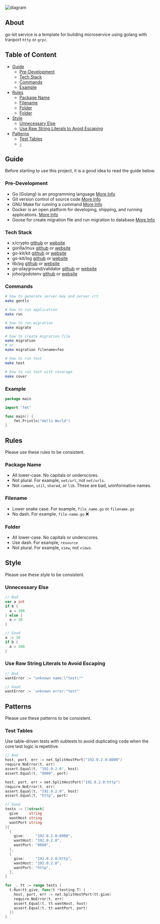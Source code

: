 ![diagram](diagram.png)

## About
go-kit service is a template for building microservice using golang with tranport `http` or `grpc`.

## Table of Content
- [Guide](#guide)
    - [Pre-Development](#pre-development)
    - [Tech Stack](#tech-stack)
    - [Commands](#commands)
    - [Example](#example)
- [Rules](#rules)
    - [Package Name](#package-name)
    - [Filename](#filename)
    - [Folder](#folder)
    - [Folder](#folder)
- [Style](#style)
    - [Unnecessary Else](#unnecessary-else)
    - [Use Raw String Literals to Avoid Escaping](#use-raw-string-literals-to-avoid-escaping)
- [Patterns](#patterns)
    - [Test Tables](#test-tables)
    - [-](#introduction)

## Guide
Before starting to use this project, it is a good idea to read the guide below.

### Pre-Development
- Go (Golang) is an programming language [More Info](https://golang.org)
- Git version control of source code [More Info](https://git-scm.com)
- GNU Make for running a command [More Info](https://www.gnu.org/software/make)
- Docker is an open platform for developing, shipping, and running applications. [More Info](https://www.docker.com)
- Goose for create migration file and run migration to database [More Info](https://github.com/pressly/goose)

### Tech Stack
- x/crypto [github](https://github.com/golang/crypto) or [website](https://pkg.go.dev/golang.org/x/crypto)
- gorilla/mux [github](https://github.com/gorilla/mux) or [website](https://www.gorillatoolkit.org)
- go-kit/kit [github](https://github.com/go-kit/kit) or [website](https://gokit.io)
- go-kit/log [github](https://github.com/go-kit/log) or [website](https://gokit.io)
- lib/pg [github](https://github.com/lib/pg) or [website](https://pkg.go.dev/github.com/lib/pq)
- go-playground/validator [github](https://github.com/go-playground/validator) or [website](https://pkg.go.dev/github.com/go-playground/validator/v10)
- joho/godotenv [github](https://github.com/joho/godotenv) or [website](https://pkg.go.dev/github.com/joho/godotenv)

### Commands
```sh
# how to generate server.key and server.crt
make gentls
```

```sh
# how to run application
make run
```

```sh
# how to run migration
make migrate
```

```sh
# how to create migration file
make migration
# or
make migration filename=foo
```

```sh
# how to run test
make test
```

```sh
# how to run test with covarage
make cover
```

### Example
```go
package main

import "fmt"

func main() {
    fmt.Println("Hello World")
}
```

## Rules
Please use these rules to be consistent.

### Package Name
- All lower-case. No capitals or underscores.
- Not plural. For example, `net/url`, not `net/urls`.
- Not `common`, `util`, `shared`, or `lib`. These are bad, uninformative names.

### Filename
- Lower snake case. For example, `file_name.go` or `filename.go`
- No dash. For example, `file-name.go` ❌

### Folder
- All lower-case. No capitals or underscores.
- Use dash. For example, `resource`
- Not plural. For example, `view`, not `views`.

## Style
Please use these style to be consistent.

### Unnecessary Else
```go
// Bad
var a int
if b {
  a = 100
} else {
  a = 10
}

// Good
a := 10
if b {
  a = 100
}
```

### Use Raw String Literals to Avoid Escaping
```go
// Bad
wantError := "unknown name:\"test\""

// Good
wantError := `unknown error:"test"`
```

## Patterns
Please use these patterns to be consistent.

### Test Tables
Use table-driven tests with subtests to avoid duplicating code when the core test logic is repetitive.
```go
// Bad
host, port, err := net.SplitHostPort("192.0.2.0:8000")
require.NoError(t, err)
assert.Equal(t, "192.0.2.0", host)
assert.Equal(t, "8000", port)

host, port, err = net.SplitHostPort("192.0.2.0:http")
require.NoError(t, err)
assert.Equal(t, "192.0.2.0", host)
assert.Equal(t, "http", port)

// Good
tests := []struct{
  give     string
  wantHost string
  wantPort string
}{
  {
    give:     "192.0.2.0:8000",
    wantHost: "192.0.2.0",
    wantPort: "8000",
  },
  {
    give:     "192.0.2.0:http",
    wantHost: "192.0.2.0",
    wantPort: "http",
  },
}

for _, tt := range tests {
  t.Run(tt.give, func(t *testing.T) {
    host, port, err := net.SplitHostPort(tt.give)
    require.NoError(t, err)
    assert.Equal(t, tt.wantHost, host)
    assert.Equal(t, tt.wantPort, port)
  })
}
```
